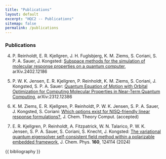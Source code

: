 ```yaml
---
title: "Publications"
layout: default
excerpt: "HQC2 -- Publications"
sitemap: false
permalink: /publications
---
```


### Publications
4. P. Reinholdt, E. R. Kjellgren, J. H. Fuglsbjerg, K. M. Ziems, S. Coriani, S. P. A. Sauer, J. Kongsted:
<a href="https://doi.org/10.48550/arXiv.2402.12186">Subspace methods for the simulation of molecular response properties on a quantum computer</a>,
arXiv.2402.12186

3. P. W. K. Jensen, E. R. Kjellgren, P. Reinholdt, K. M. Ziems, S. Coriani, J. Kongsted, S. P. A. Sauer:
<a href="https://doi.org/10.48550/arXiv.2312.12386">Quantum Equation of Motion with Orbital Optimization for Computing Molecular Properties in Near-Term Quantum Computing</a>,
arXiv:2312.12386

2. K. M. Ziems, E. R. Kjellgren, P. Reinholdt, P. W. K. Jensen, S. P. A. Sauer, J. Kongsted, S. Coriani:
<a href="https://doi.org/10.48550/arXiv.2312.13937">Which options exist for NISQ-friendly linear response formulations?</a>,
J. Chem. Theory Comput. (accepted)

1. E. R. Kjellgren, P. Reinholdt, A. Fitzpatrick, W. N. Talarico, P. W. K. Jensen, S. P. A. Sauer, S. Coriani, S. Knecht, J. Kongsted:
<a href="https://doi.org/10.1063/5.0190594">The variational quantum eigensolver self-consistent field method within a polarizable embedded framework</a>,
J. Chem. Phys. <b>160</b>, 124114 (2024)

{{ bibliography }}
